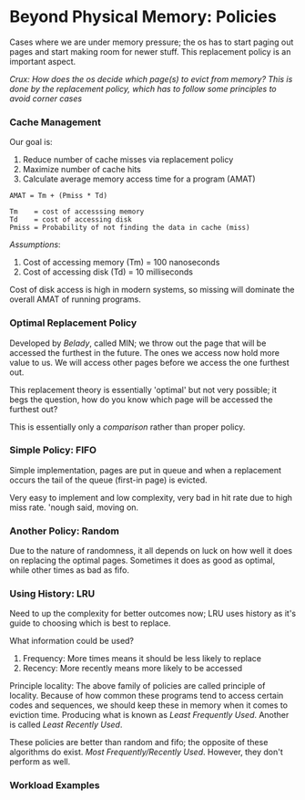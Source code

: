 # Beyond Physical Memory: Policies

Cases where we are under memory pressure; the os has to start paging out pages
and start making room for newer stuff. This replacement policy is an important
aspect. 

*Crux: How does the os decide which page(s) to evict from memory? This is 
done by the replacement policy, which has to follow some principles to avoid
corner cases*

### Cache Management

Our goal is:
1. Reduce number of cache misses via replacement policy
1. Maximize number of cache hits 
1. Calculate average memory access time for a program (AMAT)

```
AMAT = Tm + (Pmiss * Td)

Tm    = cost of accesssing memory
Td    = cost of accessing disk
Pmiss = Probability of not finding the data in cache (miss)
```

*Assumptions*:
1. Cost of accessing memory (Tm) = 100 nanoseconds
1. Cost of accessing disk (Td) = 10 milliseconds

Cost of disk access is high in modern systems, so missing will dominate
the overall AMAT of running programs. 

### Optimal Replacement Policy

Developed by *Belady*, called MIN; we throw out the page that will be accessed
the furthest in the future. The ones we access now hold more value to us. We
will access other pages before we access the one furthest out.

This replacement theory is essentially 'optimal' but not very possible; it
begs the question, how do you know which page will be accessed the furthest
out?

This is essentially only a *comparison* rather than proper policy.

### Simple Policy: FIFO

Simple implementation, pages are put in queue and when a replacement occurs
the tail of the queue (first-in page) is evicted.

Very easy to implement and low complexity, very bad in hit rate due to high
miss rate. 'nough said, moving on.

### Another Policy: Random

Due to the nature of randomness, it all depends on luck on how well it does 
on replacing the optimal pages. Sometimes it does as good as optimal, while
other times as bad as fifo.

### Using History: LRU

Need to up the complexity for better outcomes now; LRU uses history as it's
guide to choosing which is best to replace.

What information could be used?
1. Frequency: More times means it should be less likely to replace
1. Recency: More recently means more likely to be accessed

Principle locality: The above family of policies are called principle of
locality. Because of how common these programs tend to access certain codes
and sequences, we should keep these in memory when it comes to eviction time.
Producing what is known as *Least Frequently Used*. Another is called *Least
Recently Used*.

These policies are better than random and fifo; the opposite of these 
algorithms do exist. *Most Frequently/Recently Used*. However, they don't 
perform as well.

### Workload Examples
